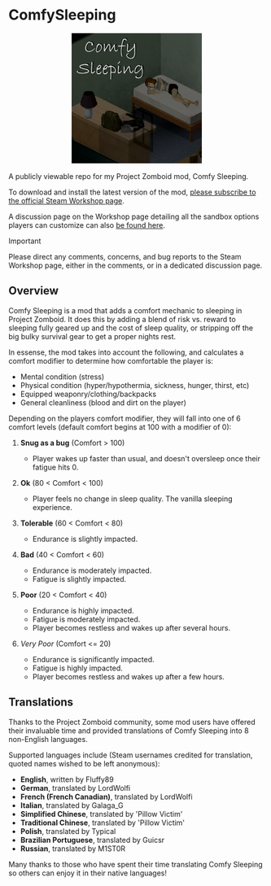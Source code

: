 # ComfySleeping

<p align="center">
	<img width="256" height="256" src="/preview.png">
</p>

A publicly viewable repo for my Project Zomboid mod, Comfy Sleeping.

To download and install the latest version of the mod, [please subscribe to the official Steam Workshop page](https://steamcommunity.com/sharedfiles/filedetails/?id=2998737588).

A discussion page on the Workshop page detailing all the sandbox options players can customize can also [be found here](https://steamcommunity.com/workshop/filedetails/discussion/2998737588/3803903008590586667/).

> [!IMPORTANT]
> Please direct any comments, concerns, and bug reports to the Steam Workshop page, either in the comments, or in a dedicated discussion page.

## Overview

Comfy Sleeping is a mod that adds a comfort mechanic to sleeping in Project Zomboid. It does this by adding a blend of risk vs. reward to sleeping fully geared up and the cost of sleep quality, or stripping off the big bulky survival gear to get a proper nights rest.

In essense, the mod takes into account the following, and calculates a comfort modifier to determine how comfortable the player is:
 - Mental condition (stress)
 - Physical condition (hyper/hypothermia, sickness, hunger, thirst, etc)
 - Equipped weaponry/clothing/backpacks
 - General cleanliness (blood and dirt on the player)
 
Depending on the players comfort modifier, they will fall into one of 6 comfort levels (default comfort begins at 100 with a modifier of 0):
 1. **Snug as a bug** (Comfort > 100)
	- Player wakes up faster than usual, and doesn't oversleep once their fatigue hits 0.
 
 2. **Ok** (80 < Comfort < 100)
	- Player feels no change in sleep quality. The vanilla sleeping experience.
 
 3. **Tolerable** (60 < Comfort < 80)
	- Endurance is slightly impacted.
 
 4. **Bad** (40 < Comfort < 60)
	- Endurance is moderately impacted.
	- Fatigue is slightly impacted.
 
 5. **Poor** (20 < Comfort < 40)
	- Endurance is highly impacted.
	- Fatigue is moderately impacted.
	- Player becomes restless and wakes up after several hours.
 
 6. *Very Poor* (Comfort <= 20)
	- Endurance is significantly impacted.
	- Fatigue is highly impacted.
	- Player becomes restless and wakes up after a few hours.

## Translations

Thanks to the Project Zomboid community, some mod users have offered their invaluable time and provided translations of Comfy Sleeping into 8 non-English languages.

Supported languages include (Steam usernames credited for translation, quoted names wished to be left anonymous):
 - **English**, written by Fluffy89
 - **German**, translated by LordWolfi
 - **French (French Canadian)**, translated by LordWolfi
 - **Italian**, translated by Galaga_G
 - **Simplified Chinese**, translated by 'Pillow Victim'
 - **Traditional Chinese**, translated by 'Pillow Victim'
 - **Polish**, translated by Typical
 - **Brazilian Portuguese**, translated by Guicsr
 - **Russian**, translated by M1ST0R
 
Many thanks to those who have spent their time translating Comfy Sleeping so others can enjoy it in their native languages!